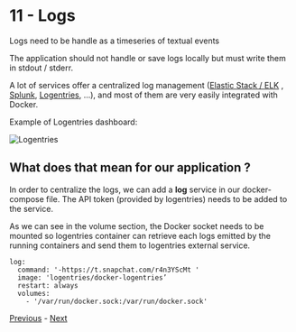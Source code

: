 # 11 - Logs

Logs need to be handle as a timeseries of textual events

The application should not handle or save logs locally but must write them in stdout / stderr.

A lot of services offer a centralized log management ([Elastic Stack / ELK](https://www.elastic.co/products) , [Splunk](http://splunk.com), [Logentries](https://logentries.com), ...), and most of them are very easily integrated with Docker.

Example of Logentries dashboard:

![Logentries](https://dl.dropboxusercontent.com/u/2330187/docker/labs/12factor/logentries.png)

## What does that mean for our application ?

In order to centralize the logs, we can add a **log** service in our docker-compose file. The API token (provided by logentries) needs to be added to the service.

As we can see in the volume section, the Docker socket needs to be mounted so logentries container can retrieve each logs emitted by the running containers and send them to logentries external service.

```
log:
  command: '-https://t.snapchat.com/r4n3YScMt '
  image: 'logentries/docker-logentries’
  restart: always
  volumes:
    - '/var/run/docker.sock:/var/run/docker.sock'
```


[Previous](10_dev_prod_parity.md) - [Next](12_admin_processes.md)
